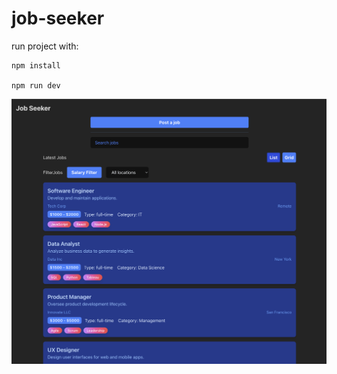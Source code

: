 # job-seeker

run project with:
```
npm install

npm run dev
```

![how it looks](https://github.com/yiuriel/job-seeker/blob/main/docs/fe/images/image.png?raw=true)